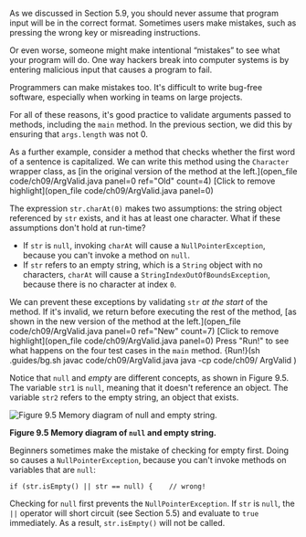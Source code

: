 As we discussed in Section 5.9, you should never assume that program input will be in the correct format. Sometimes users make mistakes, such as pressing the wrong key or misreading instructions.


Or even worse, someone might make intentional “mistakes” to see what your program will do. One way hackers break into computer systems is by entering malicious input that causes a program to fail.

Programmers can make mistakes too. It's difficult to write bug-free software, especially when working in teams on large projects.


For all of these reasons, it's good practice to validate arguments passed to methods, including the `main` method. In the previous section, we did this by ensuring that `args.length` was not 0.


As a further example, consider a method that checks whether the first word of a sentence is capitalized. We can write this method using the `Character` wrapper class, as [in the original version of the method at the left.](open_file code/ch09/ArgValid.java panel=0 ref="Old" count=4)
[Click to remove highlight](open_file code/ch09/ArgValid.java panel=0)
 


The expression `str.charAt(0)` makes two assumptions: the string object referenced by `str` exists, and it has at least one character. What if these assumptions don't hold at run-time?




* If `str` is `null`, invoking `charAt` will cause a `NullPointerException`, because you can't invoke a method on `null`.
* If `str` refers to an empty string, which is a `String` object with no characters, `charAt` will cause a `StringIndexOutOfBoundsException`, because there is no character at index `0`.




We can prevent these exceptions by validating `str` *at the start* of the method. If it's invalid, we return before executing the rest of the method, [as shown in the new version of the method at the left.](open_file code/ch09/ArgValid.java panel=0 ref="New" count=7)
[Click to remove highlight](open_file code/ch09/ArgValid.java panel=0)
Press "Run!" to see what happens on the four test cases in the `main` method. 
{Run!}(sh .guides/bg.sh javac code/ch09/ArgValid.java java -cp code/ch09/ ArgValid )


Notice that `null` and *empty* are different concepts, as shown in Figure 9.5. The variable `str1` is `null`, meaning that it doesn't reference an object. The variable `str2` refers to the empty string, an object that exists.

![Figure 9.5 Memory diagram of `null` and empty string.](figs/nullempty.jpg)

**Figure 9.5 Memory diagram of `null` and empty string.**

Beginners sometimes make the mistake of checking for empty first. Doing so causes a `NullPointerException`, because you can't invoke methods on variables that are `null`:

```code
if (str.isEmpty() || str == null) {    // wrong!
```


Checking for `null` first prevents the `NullPointerException`. If `str` is `null`, the `||` operator will short circuit (see Section 5.5) and evaluate to `true` immediately. As a result, `str.isEmpty()` will not be called.